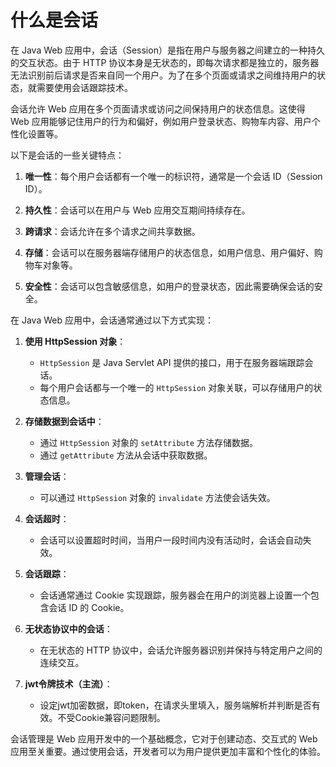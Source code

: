 # 什么是会话

在 Java Web 应用中，会话（Session）是指在用户与服务器之间建立的一种持久的交互状态。由于 HTTP 协议本身是无状态的，即每次请求都是独立的，服务器无法识别前后请求是否来自同一个用户。为了在多个页面或请求之间维持用户的状态，就需要使用会话跟踪技术。

会话允许 Web 应用在多个页面请求或访问之间保持用户的状态信息。这使得 Web 应用能够记住用户的行为和偏好，例如用户登录状态、购物车内容、用户个性化设置等。

以下是会话的一些关键特点：

1. **唯一性**：每个用户会话都有一个唯一的标识符，通常是一个会话 ID（Session ID）。

2. **持久性**：会话可以在用户与 Web 应用交互期间持续存在。

3. **跨请求**：会话允许在多个请求之间共享数据。

4. **存储**：会话可以在服务器端存储用户的状态信息，如用户信息、用户偏好、购物车对象等。

5. **安全性**：会话可以包含敏感信息，如用户的登录状态，因此需要确保会话的安全。

在 Java Web 应用中，会话通常通过以下方式实现：

1. **使用 HttpSession 对象**：
   - `HttpSession` 是 Java Servlet API 提供的接口，用于在服务器端跟踪会话。
   - 每个用户会话都与一个唯一的 `HttpSession` 对象关联，可以存储用户的状态信息。

2. **存储数据到会话中**：
   - 通过 `HttpSession` 对象的 `setAttribute` 方法存储数据。
   - 通过 `getAttribute` 方法从会话中获取数据。

3. **管理会话**：
   - 可以通过 `HttpSession` 对象的 `invalidate` 方法使会话失效。

4. **会话超时**：
   - 会话可以设置超时时间，当用户一段时间内没有活动时，会话会自动失效。

5. **会话跟踪**：
   - 会话通常通过 Cookie 实现跟踪，服务器会在用户的浏览器上设置一个包含会话 ID 的 Cookie。

6. **无状态协议中的会话**：
   - 在无状态的 HTTP 协议中，会话允许服务器识别并保持与特定用户之间的连续交互。

7. **jwt令牌技术（主流）**：
   - 设定jwt加密数据，即token，在请求头里填入，服务端解析并判断是否有效。不受Cookie兼容问题限制。

会话管理是 Web 应用开发中的一个基础概念，它对于创建动态、交互式的 Web 应用至关重要。通过使用会话，开发者可以为用户提供更加丰富和个性化的体验。
